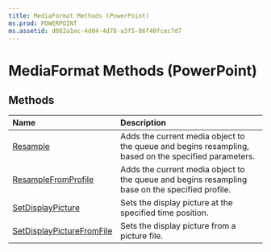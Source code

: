 ```yaml
---
title: MediaFormat Methods (PowerPoint)
ms.prod: POWERPOINT
ms.assetid: d082a1ec-4d04-4d78-a3f5-06f40fcec7d7
---
```



# MediaFormat Methods (PowerPoint)

## Methods



|**Name**|**Description**|
|:-----|:-----|
|[Resample](mediaformat-resample-method-powerpoint.md)|Adds the current media object to the queue and begins resampling, based on the specified parameters.|
|[ResampleFromProfile](mediaformat-resamplefromprofile-method-powerpoint.md)|Adds the current media object to the queue and begins resampling base on the specified profile.|
|[SetDisplayPicture](mediaformat-setdisplaypicture-method-powerpoint.md)|Sets the display picture at the specified time position.|
|[SetDisplayPictureFromFile](mediaformat-setdisplaypicturefromfile-method-powerpoint.md)|Sets the display picture from a picture file.|

